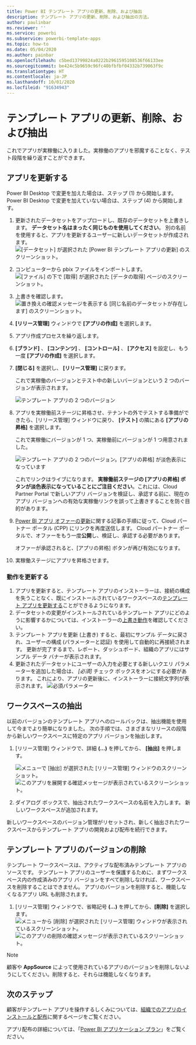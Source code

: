 ```yaml
---
title: Power BI テンプレート アプリの更新、削除、および抽出
description: テンプレート アプリの更新、削除、および抽出の方法。
author: paulinbar
ms.reviewer: ''
ms.service: powerbi
ms.subservice: powerbi-template-apps
ms.topic: how-to
ms.date: 05/04/2020
ms.author: painbar
ms.openlocfilehash: c5bed13799824a0222b2961595108536f66133ee
ms.sourcegitcommit: be424c5b9659c96fc40bfbfbf04332b739063f9c
ms.translationtype: HT
ms.contentlocale: ja-JP
ms.lasthandoff: 10/01/2020
ms.locfileid: "91634943"
---
```

# <a name="update-delete-and-extract-template-app"></a>テンプレート アプリの更新、削除、および抽出

これでアプリが実稼働に入りました。実稼働のアプリを邪魔することなく、テスト段階を繰り返すことができます。
## <a name="update-your-app"></a>アプリを更新する

Power BI Desktop で変更を加えた場合は、ステップ (1) から開始します。 Power BI Desktop で変更を加えていない場合は、ステップ (4) から開始します。

1. 更新されたデータセットをアップロードし、既存のデータセットを上書きします。 **データセット名はまったく同じものを使用してください**。 別の名前を使用すると、アプリを更新するユーザーに新しいデータセットが作成されます。
![[データセット] が選択された [Power BI テンプレート アプリの更新] のスクリーンショット。](media/service-template-apps-update-extract-delete/power-bi-template-app-upload-dataset.png)
1. コンピューターから pbix ファイルをインポートします。
![[ファイル] の下で [取得] が選択された [データの取得] ページのスクリーンショット。](media/service-template-apps-update-extract-delete/power-bi-template-app-upload-dataset2.png)
1. 上書きを確認します。
![置き換えの確認メッセージを表示する [同じ名前のデータセットが存在します] のスクリーンショット。](media/service-template-apps-update-extract-delete/power-bi-template-app-upload-dataset3.png)

1. **[リリース管理]** ウィンドウで **[アプリの作成]** を選択します。
1. アプリ作成プロセスを繰り返します。
1. **[ブランド]** 、 **[コンテンツ]** 、 **[コントロール]** 、 **[アクセス]** を設定し、もう一度 **[アプリの作成]** を選択します。
1. **[閉じる]** を選択し、 **[リリース管理]** に戻ります。

   これで実稼働のバージョンとテスト中の新しいバージョンという 2 つのバージョンが表示されます。

    ![テンプレート アプリの 2 つのバージョン](media/service-template-apps-update-extract-delete/power-bi-template-app-update1.png)

1. アプリを実稼働前ステージに昇格させ、テナントの外でテストする準備ができたら、[リリース管理] ウィンドウに戻り、 **[テスト]** の隣にある **[アプリの昇格]** を選択します。

   これで実稼働にバージョンが 1 つ、実稼働前にバージョンが 1 つ用意されました。

   ![テンプレート アプリの 2 つのバージョン。[アプリの昇格] が淡色表示になっています](media/service-template-apps-update-extract-delete/power-bi-template-app-update2.png)

   これでリンクはライブになります。 **実稼働前ステージの [アプリの昇格] ボタンが淡色表示になっていることにご注目ください**。これには、Cloud Partner Portal で新しいアプリ バージョンを検証し、承認する前に、現在のアプリ バージョンへの有効な実稼働リンクを誤って上書きすることを防ぐ目的があります。

1. [Power BI アプリ オファーの更新](/azure/marketplace/cloud-partner-portal/power-bi/cpp-update-existing-offer)に関する記事の手順に従って、Cloud パートナー ポータル (CPP) にリンクを再度送信します。 Cloud パートナー ポータルで、オファーをもう一度**公開**し、検証し、承認する必要があります。

   オファーが承認されると、[アプリの昇格] ボタンが再び有効になります。 
1. 実稼働ステージにアプリを昇格させます。
   
### <a name="update-behavior"></a>動作を更新する

1. アプリを更新すると、テンプレート アプリのインストーラーは、接続の構成を失うことなく、既にインストールされているワークスペースの[テンプレート アプリを更新する](service-template-apps-install-distribute.md#update-a-template-app)ことができるようになります。
1. データセットの変更がインストールされているテンプレート アプリにどのように影響するかについては、インストーラーの[上書き動作](service-template-apps-install-distribute.md#overwrite-behavior)を確認してください。
1. テンプレート アプリを更新 (上書き) すると、最初にサンプル データに戻され、ユーザーの構成 (パラメーターと認証) を使用して自動的に再接続されます。 更新が完了するまで、レポート、ダッシュボード、組織のアプリにはサンプル データ バナーが表示されます。
1. 更新されたデータセットにユーザーの入力を必要とする新しいクエリ パラメーターを追加した場合は、 *[必須]* チェック ボックスをオンにする必要があります。 これにより、アプリの更新後に、インストーラーに接続文字列が表示されます。
 ![必須パラメーター](media/service-template-apps-update-extract-delete/power-bi-template-app-upload-dataset4.png)

## <a name="extract-workspace"></a>ワークスペースの抽出
以前のバージョンのテンプレート アプリへのロールバックは、抽出機能を使用して今までより簡単になりました。 次の手順では、さまざまなリリースの段階から新しいワークスペースに特定のアプリ バージョンを抽出します。

1. [リリース管理] ウィンドウで、詳細 **(...)** を押してから、 **[抽出]** を押します。

    ![メニューで [抽出] が選択された [リリース管理] ウィンドウのスクリーンショット。](media/service-template-apps-update-extract-delete/power-bi-template-app-extract.png)
    ![このアプリを展開する確認メッセージが表示されているスクリーンショット。](media/service-template-apps-update-extract-delete/power-bi-template-app-extract-dialog.png)
2. ダイアログ ボックスで、抽出されたワークスペースの名前を入力します。 新しいワークスペースが追加されます。

新しいワークスペースのバージョン管理がリセットされ、新しく抽出されたワークスペースからテンプレート アプリの開発および配布を続行できます。

## <a name="delete-template-app-version"></a>テンプレート アプリのバージョンの削除
テンプレート ワークスペースは、アクティブな配布済みテンプレート アプリのソースです。 テンプレート アプリのユーザーを保護するために、まずワークスペース内の作成済みのアプリ バージョンをすべて削除しなければ、ワークスペースを削除することはできません。
アプリのバージョンを削除すると、機能しなくなるアプリ URL も削除されます。

1. [リリース管理] ウィンドウで、省略記号 **(...)** を押してから、**[削除]** を選択します。
 ![メニューから [削除] が選択された [リリース管理] ウィンドウが表示されているスクリーンショット。](media/service-template-apps-update-extract-delete/power-bi-template-app-delete.png)
 ![このアプリの削除の確認メッセージが表示されているスクリーンショット。](media/service-template-apps-update-extract-delete/power-bi-template-app-delete-dialog.png)

>[!NOTE]
>顧客や **AppSource** によって使用されているアプリのバージョンを削除しないようにしてください。削除すると、それらは機能しなくなります。

## <a name="next-steps"></a>次のステップ

顧客がテンプレート アプリを操作するしくみについては、[組織でのアプリのインストールと配布](service-template-apps-install-distribute.md)に関するページをご覧ください。

アプリ配布の詳細については、「[Power BI アプリケーション プラン](/azure/marketplace/cloud-partner-portal/power-bi/cpp-power-bi-offer)」をご覧ください。